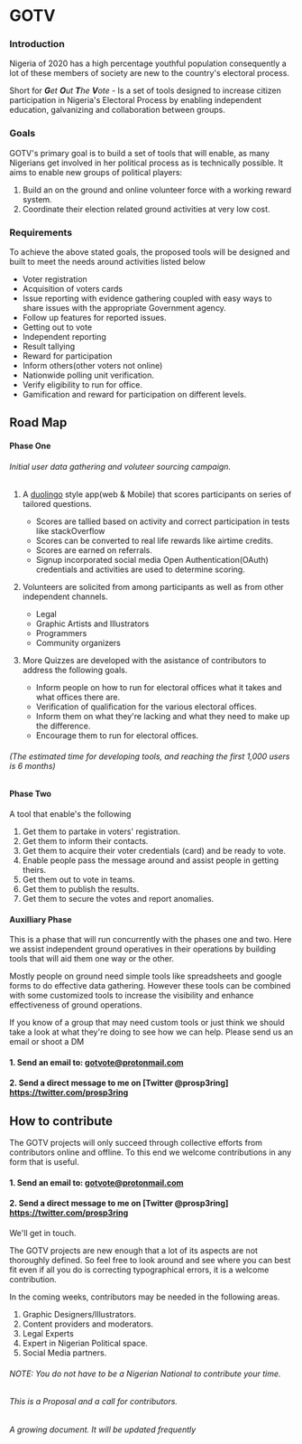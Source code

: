 # GOTV

### Introduction 
Nigeria of 2020 has a high percentage youthful population consequently a lot of these members of society are new to the country's electoral process.

Short for _**G**et **O**ut **T**he **V**ote_ - Is a set of tools designed to increase citizen participation in Nigeria's Electoral Process by enabling independent education, galvanizing and collaboration between groups.


### Goals

GOTV's primary goal is to build a set of tools that will enable, as many Nigerians get involved in her political process as is technically possible.
It aims to enable new groups of political players:
1. Build an on the ground and online volunteer force with a working reward system.
2. Coordinate their election related ground activities at very low cost.



### Requirements

To achieve the above stated goals, the proposed tools will be designed and built to meet the needs around activities listed below

+ Voter registration 
+ Acquisition of voters cards 
+ Issue reporting with evidence gathering coupled with easy ways to share issues with the appropriate Government agency. 
+ Follow up features for reported issues.
+ Getting out to vote
+ Independent reporting
+ Result tallying
+ Reward for participation
+ Inform others(other voters not online)
+ Nationwide polling unit verification.
+ Verify eligibility to run for office.
+ Gamification and reward for participation on different levels.




## Road Map


#### Phase One

###### Initial user data gathering and voluteer sourcing campaign. 

1. A [duolingo](https://www.duolingo.com/) style app(web & Mobile) that scores participants on series of tailored questions.
   + Scores are tallied based on activity and correct participation in tests like stackOverflow
   + Scores can be converted to real life rewards like airtime credits.
   + Scores are earned on referrals.
   + Signup incorporated social media Open Authentication(OAuth) credentials and activities are used to determine scoring.

2. Volunteers are solicited from among participants as well as from other independent channels.
   + Legal
   + Graphic Artists and Illustrators
   + Programmers
   + Community organizers
   
3. More Quizzes are developed with the asistance of contributors to address the following goals.
   + Inform people on how to run for electoral offices what it takes and what offices there are.
   + Verification of qualification for the various electoral offices.
   + Inform them on what they're lacking and what they need to make up the difference.
   + Encourage them to run for electoral offices.

###### (The estimated time for developing tools, and reaching the first 1,000 users is 6 months)


#### Phase Two

A tool that enable's the following

1. Get them to partake in voters' registration.
2. Get them to inform their contacts.
3. Get them to acquire their voter credentials (card) and be ready to vote.
4. Enable people pass the message around and assist people in getting theirs.
5. Get them out to vote in teams.
6. Get them to publish the results.
7. Get them to secure the votes and report anomalies.


#### Auxilliary Phase

This is a phase that will run concurrently with the phases one and two.
Here we assist independent ground operatives in their operations by building tools that will aid them one way or the other.

Mostly people on ground need simple tools like spreadsheets and google forms to do effective data gathering.
However these tools can be combined with some customized tools to increase the visibility and enhance effectiveness of ground operations.

If you know of a group that may need custom tools or just think we should take a look at what they're doing to see how we can help.
Please send us an email or shoot a DM 
#### 1. Send an email to:  gotvote@protonmail.com 
#### 2. Send a direct message to me on [Twitter @prosp3ring] https://twitter.com/prosp3ring




## How to contribute
The GOTV projects will only succeed through collective efforts from contributors online and offline. 
To this end we welcome contributions in any form that is useful.

#### 1. Send an email to:  gotvote@protonmail.com 
#### 2. Send a direct message to me on [Twitter @prosp3ring] https://twitter.com/prosp3ring

We'll get in touch.


The GOTV projects are new enough that a lot of its aspects are not thoroughly defined. So feel free to look around and see where you can best fit even if all you do is correcting typographical errors, it is a welcome contribution.

In the coming weeks, contributors may be needed in the following areas.

1. Graphic Designers/Illustrators.
2. Content providers and moderators.
3. Legal Experts 
4. Expert in Nigerian Political space.
5. Social Media partners.

###### NOTE: You do not have to be a Nigerian National to contribute your time.


###### This is a Proposal and a call for contributors. 

## 

_A growing document. It will be updated frequently_
